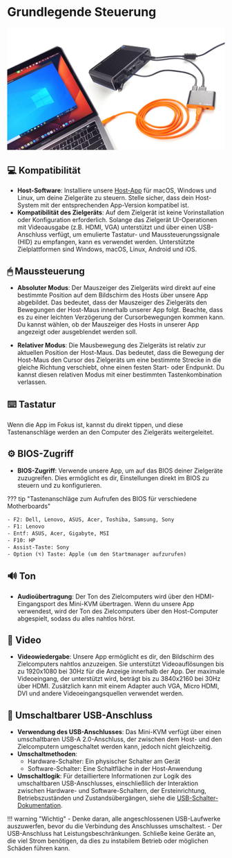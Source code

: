 # Grundlegende Steuerung

![use-case-pc-angled-view](images/product/use-case-pc-angled-view.jpg)

## 💻 Kompatibilität

- **Host-Software**: Installiere unsere [Host-App](/app) für macOS, Windows und Linux, um deine Zielgeräte zu steuern. Stelle sicher, dass dein Host-System mit der entsprechenden App-Version kompatibel ist.
- **Kompatibilität des Zielgeräts**: Auf dem Zielgerät ist keine Vorinstallation oder Konfiguration erforderlich. Solange das Zielgerät UI-Operationen mit Videoausgabe (z.B. HDMI, VGA) unterstützt und über einen USB-Anschluss verfügt, um emulierte Tastatur- und Maussteuerungssignale (HID) zu empfangen, kann es verwendet werden. Unterstützte Zielplattformen sind Windows, macOS, Linux, Android und iOS.

## 🖱 Maussteuerung

- **Absoluter Modus**: Der Mauszeiger des Zielgeräts wird direkt auf eine bestimmte Position auf dem Bildschirm des Hosts über unsere App abgebildet. Das bedeutet, dass der Mauszeiger des Zielgeräts den Bewegungen der Host-Maus innerhalb unserer App folgt. Beachte, dass es zu einer leichten Verzögerung der Cursorbewegungen kommen kann. Du kannst wählen, ob der Mauszeiger des Hosts in unserer App angezeigt oder ausgeblendet werden soll.

- **Relativer Modus**: Die Mausbewegung des Zielgeräts ist relativ zur aktuellen Position der Host-Maus. Das bedeutet, dass die Bewegung der Host-Maus den Cursor des Zielgeräts um eine bestimmte Strecke in die gleiche Richtung verschiebt, ohne einen festen Start- oder Endpunkt. Du kannst diesen relativen Modus mit einer bestimmten Tastenkombination verlassen.

## ⌨️ Tastatur

Wenn die App im Fokus ist, kannst du direkt tippen, und diese Tastenanschläge werden an den Computer des Zielgeräts weitergeleitet.

## ⚙️ BIOS-Zugriff

- **BIOS-Zugriff**: Verwende unsere App, um auf das BIOS deiner Zielgeräte zuzugreifen. Dies ermöglicht es dir, Einstellungen direkt im BIOS zu steuern und zu konfigurieren.

??? tip "Tastenanschläge zum Aufrufen des BIOS für verschiedene Motherboards"

    - F2: Dell, Lenovo, ASUS, Acer, Toshiba, Samsung, Sony
    - F1: Lenovo
    - Entf: ASUS, Acer, Gigabyte, MSI
    - F10: HP
    - Assist-Taste: Sony
    - Option (⌥) Taste: Apple (um den Startmanager aufzurufen)

## 🔊 Ton

- **Audioübertragung**: Der Ton des Zielcomputers wird über den HDMI-Eingangsport des Mini-KVM übertragen. Wenn du unsere App verwendest, wird der Ton des Zielcomputers über den Host-Computer abgespielt, sodass du alles nahtlos hörst.

## 🎥 Video

- **Videowiedergabe**: Unsere App ermöglicht es dir, den Bildschirm des Zielcomputers nahtlos anzuzeigen. Sie unterstützt Videoauflösungen bis zu 1920x1080 bei 30Hz für die Anzeige innerhalb der App. Der maximale Videoeingang, der unterstützt wird, beträgt bis zu 3840x2160 bei 30Hz über HDMI. Zusätzlich kann mit einem Adapter auch VGA, Micro HDMI, DVI und andere Videoeingangsquellen verwendet werden.

## 🔄 Umschaltbarer USB-Anschluss

- **Verwendung des USB-Anschlusses**: Das Mini-KVM verfügt über einen umschaltbaren USB-A 2.0-Anschluss, der zwischen dem Host- und den Zielcomputern umgeschaltet werden kann, jedoch nicht gleichzeitig.
- **Umschaltmethoden**: 
    - Hardware-Schalter: Ein physischer Schalter am Gerät
    - Software-Schalter: Eine Schaltfläche in der Host-Anwendung
- **Umschaltlogik**: Für detailliertere Informationen zur Logik des umschaltbaren USB-Anschlusses, einschließlich der Interaktion zwischen Hardware- und Software-Schaltern, der Ersteinrichtung, Betriebszuständen und Zustandsübergängen, siehe die [USB-Schalter-Dokumentation](usb-switch.md).

!!! warning "Wichtig"
    - Denke daran, alle angeschlossenen USB-Laufwerke auszuwerfen, bevor du die Verbindung des Anschlusses umschaltest.
    - Der USB-Anschluss hat Leistungsbeschränkungen. Schließe keine Geräte an, die viel Strom benötigen, da dies zu instabilem Betrieb oder möglichen Schäden führen kann.
